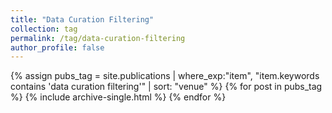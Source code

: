 ```yaml
---
title: "Data Curation Filtering"
collection: tag
permalink: /tag/data-curation-filtering
author_profile: false
---
```

{% assign pubs_tag = site.publications | where_exp:"item", "item.keywords contains 'data curation filtering'" | sort: "venue" %}
{% for post in pubs_tag %}
  {% include archive-single.html %}
{% endfor %}